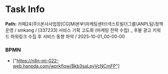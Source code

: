 # Task Info

**Path:** 카페24(주)\본사사업장\[CG]MI본부\마케팅센터\넥스트빌더그룹\ANPL팀\정책운영 / smkang / [337233] 서비스 기획 고도화 (마케팅 전략 수립) _ 후불 광고 키워드 파워링크 수집 후 서비스 동향 파악 / 2025-10-01_00-00-00

### BPMN
- ["https://n8n-mi-022-web.hanpda.com/workflow/Bkb3saLpyVcNCmFP"]

